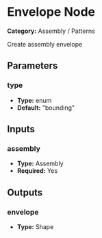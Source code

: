 
# Envelope Node

**Category:** Assembly / Patterns

Create assembly envelope

## Parameters


### type
- **Type:** enum
- **Default:** "bounding"





## Inputs


### assembly
- **Type:** Assembly
- **Required:** Yes



## Outputs


### envelope
- **Type:** Shape




